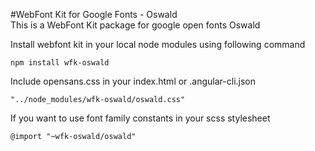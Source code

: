 #WebFont Kit for Google Fonts - Oswald  
This is a WebFont Kit package for google open fonts Oswald

Install webfont kit in your local node modules using following command

```
npm install wfk-oswald
```

Include opensans.css in your index.html or .angular-cli.json

```
"../node_modules/wfk-oswald/oswald.css"
```

If you want to use font family constants in your scss stylesheet

```
@import "~wfk-oswald/oswald"
```
